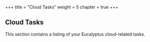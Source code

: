 +++
title = "Cloud Tasks"
weight = 5
chapter = true
+++


## Cloud Tasks
This section contains a listing of your Eucalyptus cloud-related tasks.